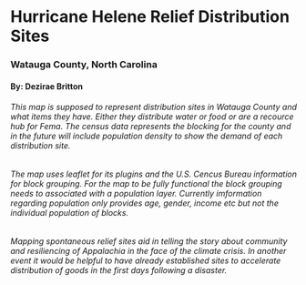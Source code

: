 # Hurricane Helene Relief Distribution Sites
### Watauga County, North Carolina
#### By: Dezirae Britton

###### This map is supposed to represent distribution sites in Watauga County and what items they have. Either they distribute water or food or are a recource hub for Fema. The census data represents the blocking for the county and in the future will include population density to show the demand of each distribution site. 

###### The map uses leaflet for its plugins and the U.S. Cencus Bureau information for block grouping. For the map to be fully functional the block grouping needs to associated with a population layer. Currently imformation regarding population only provides age, gender, income etc but not the individual population of blocks. 

###### Mapping spontaneous relief sites aid in telling the story about community and resiliencing of Appalachia in the face of the climate crisis. In another event it would be helpful to have already established sites to accelerate distribution of goods in the first days following a disaster. 